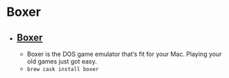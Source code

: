 # Boxer
- [Boxer](http://boxerapp.com/)
  -  
  - Boxer is the DOS game emulator that’s fit for your Mac. Playing your old games just got easy.
  - `brew cask install boxer`
